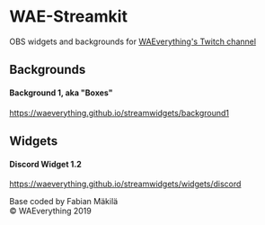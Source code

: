 # WAE-Streamkit
OBS widgets and backgrounds for [WAEverything's Twitch channel](https://twitch.tv/waeverything)

## Backgrounds
#### Background 1, aka "Boxes"
https://waeverything.github.io/streamwidgets/background1

## Widgets

#### Discord Widget 1.2
https://waeverything.github.io/streamwidgets/widgets/discord

Base coded by Fabian Mäkilä  
© WAEverything 2019
